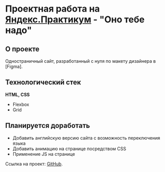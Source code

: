 # Проектная работа на [Яндекс.Практикум](https://practicum.yandex.ru/) - "Оно тебе надо"

## О проекте

Одностраничный сайт, разработанный с нуля по макету дизайнера в [Figma].

## Технологический стек

**HTML, CSS**

* Flexbox
* Grid

## Планируется доработать

* Добавить английскую версию сайта с возможность переключения языка
* Добавить анимацию на странице посредством CSS
* Применение JS на странице

Ссылка на проект: [GitHub](https://github.com/Mklkzchv/ono-tebe-nado).